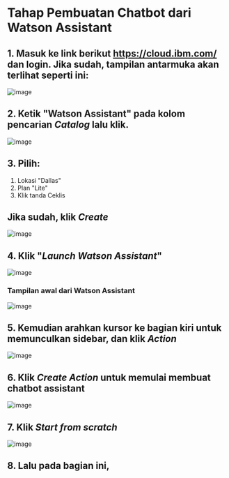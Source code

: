 # Tahap Pembuatan Chatbot dari Watson Assistant

## 1. Masuk ke link berikut https://cloud.ibm.com/ dan login. Jika sudah, tampilan antarmuka akan terlihat seperti ini:
![image](https://github.com/mslthn/Build-Generative-Virtual-Assistant-IBM-Watsonx/assets/145754405/b30b22be-8452-40f9-b820-b07636bbc73c)

## 2. Ketik "Watson Assistant" pada kolom pencarian _Catalog_ lalu klik.
![image](https://github.com/mslthn/Build-Generative-Virtual-Assistant-IBM-Watsonx/assets/145754405/e11f7343-2daa-4a4e-85bd-4ba3da9d77ec)

## 3. Pilih:
1. Lokasi "Dallas"
2. Plan "Lite"
3. Klik tanda Ceklis
## Jika sudah, klik _Create_
![image](https://github.com/mslthn/Build-Generative-Virtual-Assistant-IBM-Watsonx/assets/145754405/74d6206d-edef-4262-a93a-f99854f26de2)

## 4. Klik "_Launch Watson Assistant_"
![image](https://github.com/mslthn/Build-Generative-Virtual-Assistant-IBM-Watsonx/assets/145754405/62dd8b3e-9e9a-4565-a8f3-7ab24da67906)

### Tampilan awal dari Watson Assistant
![image](https://github.com/mslthn/Build-Generative-Virtual-Assistant-IBM-Watsonx/assets/145754405/f5cfbc50-31d6-4a78-b1ee-dde1a4f6b313)

## 5. Kemudian arahkan kursor ke bagian kiri untuk memunculkan sidebar, dan klik _Action_
![image](https://github.com/mslthn/Build-Generative-Virtual-Assistant-IBM-Watsonx/assets/145754405/6ee67f44-69f1-4b72-b842-47a00b430122)

## 6. Klik _Create Action_ untuk memulai membuat chatbot assistant
![image](https://github.com/mslthn/Build-Generative-Virtual-Assistant-IBM-Watsonx/assets/145754405/96940188-b744-4fd3-ad4e-29eeed559a5a)

## 7. Klik _Start from scratch_
![image](https://github.com/mslthn/Build-Generative-Virtual-Assistant-IBM-Watsonx/assets/145754405/6c846137-6ccf-493b-9ce5-61414e4dc515)

## 8. Lalu pada bagian ini, 

